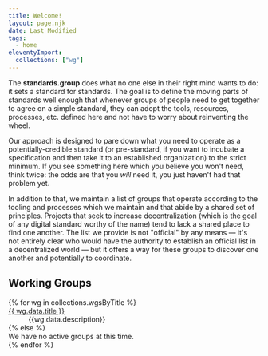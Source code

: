 ```yaml
---
title: Welcome!
layout: page.njk
date: Last Modified
tags:
  - home
eleventyImport:
  collections: ["wg"]
---
```


The **standards.group** does what no one else in their right mind wants to do: it sets a standard
for standards. The goal is to define the moving parts of standards well enough that whenever groups
of people need to get together to agree on a simple standard, they can adopt the tools, resources,
processes, etc. defined here and not have to worry about reinventing the wheel.

Our approach is designed to pare down what you need to operate as a potentially-credible standard
(or pre-standard, if you want to incubate a specification and then take it to an established
organization) to the strict minimum. If you see something here which you believe you won't need,
think twice: the odds are that you *will* need it, you just haven't had that problem yet.

In addition to that, we maintain a list of groups that operate according to the tooling and 
processes which we maintain and that abide by a shared set of principles. Projects that seek to 
increase decentralization (which is the goal of any digital standard worthy of the name) tend to
lack a shared place to find one another. The list we provide is not "official" by any means — it's
not entirely clear who would have the authority to establish an official list in a decentralized
world — but it offers a way for these groups to discover one another and potentially to coordinate.

## Working Groups

<dl>
{% for wg in collections.wgsByTitle %}
  <dt><a href="{{wg.page.url | url}}">{{ wg.data.title }}</a></dt>
  <dd>
    {{wg.data.description}}
  </dd>
{% else %}
  <dt>We have no active groups at this time.</dt>
{% endfor %}
</dl>
